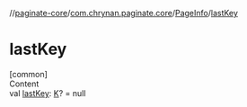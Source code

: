 //[paginate-core](../../../index.md)/[com.chrynan.paginate.core](../index.md)/[PageInfo](index.md)/[lastKey](last-key.md)



# lastKey  
[common]  
Content  
val [lastKey](last-key.md): [K](index.md)? = null  



